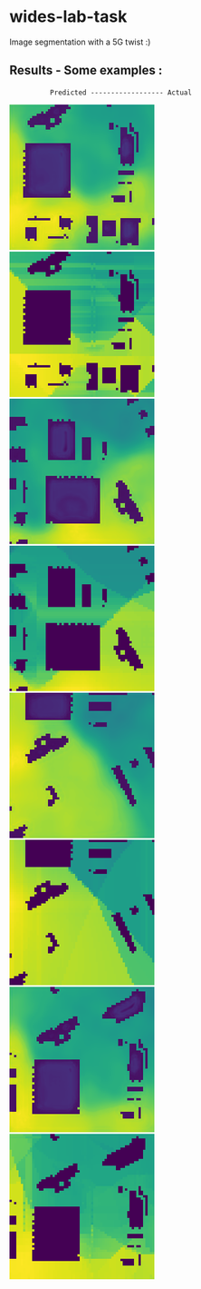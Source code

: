 # wides-lab-task
Image segmentation with a 5G twist :)
## Results - Some examples : 
              Predicted ------------------ Actual
![alt-text-1](https://github.com/bhargav191098/wides-lab-task/blob/main/prediction/image_pred%20batch%203%20item%201.png "Prediction") ![alt-text-2](https://github.com/bhargav191098/wides-lab-task/blob/main/test/image_test%20batch%203%20item%201.png "title-2")<br>
![alt-text-1](https://github.com/bhargav191098/wides-lab-task/blob/main/prediction/image_pred%20batch%204%20item%200.png "Prediction") ![alt-text-2](https://github.com/bhargav191098/wides-lab-task/blob/main/test/image_test%20batch%204%20item%200.png "title-2")<br>
![alt-text-1](https://github.com/bhargav191098/wides-lab-task/blob/main/prediction/image_pred%20batch%205%20item%200.png "Prediction") ![alt-text-2](https://github.com/bhargav191098/wides-lab-task/blob/main/test/image_test%20batch%205%20item%200.png "title-2")<br>
![alt-text-1](https://github.com/bhargav191098/wides-lab-task/blob/main/prediction/image_pred%20batch%205%20item%201.png "Prediction") ![alt-text-2](https://github.com/bhargav191098/wides-lab-task/blob/main/test/image_test%20batch%205%20item%201.png "title-2")<br>
